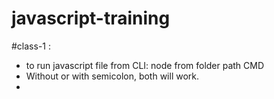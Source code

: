 # javascript-training
#class-1 : 
 - to run javascript file from CLI: node <filename> from folder path CMD
 - Without or with semicolon, both will work.
 - 
